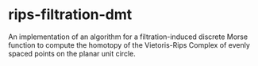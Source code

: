 # rips-filtration-dmt
An implementation of an algorithm for a filtration-induced discrete Morse function to compute the homotopy of the Vietoris-Rips Complex of evenly spaced points on the planar unit circle.
